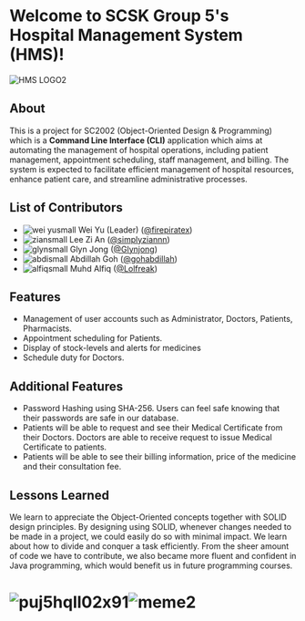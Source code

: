 # Welcome to SCSK Group 5's Hospital Management System (HMS)!
![HMS LOGO2](https://github.com/user-attachments/assets/c1bf46f7-aeb5-4f33-9c37-e444496ad3ac)
## About
This is a project for SC2002 (Object-Oriented Design & Programming) which is a **Command Line Interface (CLI)** application which aims at automating the management of hospital operations, including patient management, appointment scheduling, staff management, and billing. The system is expected to facilitate efficient management of hospital resources, enhance patient care, and streamline administrative processes.
## List of Contributors
* ![wei yusmall](https://github.com/user-attachments/assets/1e26a98e-22a3-4ef9-a16f-1b76642693ba) Wei Yu (Leader) ([@firepiratex](https://github.com/firepiratex))
* ![ziansmall](https://github.com/user-attachments/assets/8ec07701-36b0-4a85-a92b-70abe98475fd) Lee Zi An ([@simplyziannn](https://github.com/simplyziannn))
* ![glynsmall](https://github.com/user-attachments/assets/b9b9bb04-d4b9-431f-95a8-110b2d613c80) Glyn Jong ([@Glynjong](https://github.com/Glynjong))
* ![abdismall](https://github.com/user-attachments/assets/f9e0b964-9297-4c82-979e-e16d542b26b1) Abdillah Goh ([@gohabdillah](https://github.com/gohabdillah))
* ![alfiqsmall](https://github.com/user-attachments/assets/7f0b5c36-4cde-4315-a398-708e1183b172) Muhd Alfiq ([@Lolfreak](https://github.com/Lolfreak))
## Features
* Management of user accounts such as Administrator, Doctors, Patients, Pharmacists.
* Appointment scheduling for Patients.
* Display of stock-levels and alerts for medicines
* Schedule duty for Doctors.
## Additional Features
* Password Hashing using SHA-256. Users can feel safe knowing that their passwords are safe in our database.
* Patients will be able to request and see their Medical Certificate from their Doctors. Doctors are able to receive request to issue Medical Certificate to patients.
* Patients will be able to see their billing information, price of the medicine and their consultation fee.
## Lessons Learned
We learn to appreciate the Object-Oriented concepts together with SOLID design principles. By designing using SOLID, whenever changes needed to be made in a project, we could easily do so with minimal impact. We learn about how to divide and conquer a task efficiently. From the sheer amount of code we have to contribute, we also became more fluent and confident in Java programming, which would benefit us in future programming courses.
# ![puj5hqll02x91](https://github.com/user-attachments/assets/8f04e5bc-21b4-498c-a2da-37a2d23e2f43)![meme2](https://github.com/user-attachments/assets/3c21e6a0-b900-4cc5-92fe-cbc44b9a05bf)
